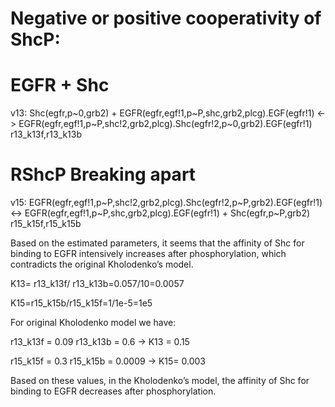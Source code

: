 # Negative or positive cooperativity of ShcP:

# EGFR + Shc
  v13: Shc(egfr,p~0,grb2) + EGFR(egfr,egf!1,p~P,shc,grb2,plcg).EGF(egfr!1) <-> EGFR(egfr,egf!1,p~P,shc!2,grb2,plcg).Shc(egfr!2,p~0,grb2).EGF(egfr!1) r13_k13f,r13_k13b

# RShcP Breaking apart
  v15: EGFR(egfr,egf!1,p~P,shc!2,grb2,plcg).Shc(egfr!2,p~P,grb2).EGF(egfr!1) <-> EGFR(egfr,egf!1,p~P,shc,grb2,plcg).EGF(egfr!1) + Shc(egfr,p~P,grb2) r15_k15f,r15_k15b
 

Based on the estimated parameters, it seems that the affinity of Shc for binding to EGFR intensively increases after phosphorylation, which contradicts the original Kholodenko’s model.

K13= r13_k13f/ r13_k13b=0.057/10=0.0057

K15=r15_k15b/r15_k15f=1/1e-5=1e5


For original Kholodenko model we have:

r13_k13f = 0.09 
r13_k13b = 0.6 →                K13 = 0.15 

r15_k15f = 0.3 
r15_k15b = 0.0009  →            K15= 0.003
 
Based on these values, in the Kholodenko’s model, the affinity of Shc for binding to EGFR decreases after phosphorylation. 




